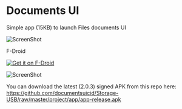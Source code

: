 # Documents UI


Simple app (15KB) to launch Files documents UI  

![ScreenShot](https://raw.githubusercontent.com/documentsuicid/Storage-USB/master/art/icon2.png)
 
F-Droid
 
<a href="https://f-droid.org/repository/browse/?fdid=com.documentsui.filemanager">
  <img alt="Get it on F-Droid"       src="https://raw.githubusercontent.com/documentsuicid/Storage-USB/master/art/fdroid.png" />
</a>



![ScreenShot](https://raw.githubusercontent.com/documentsuicid/Storage-USB/master/art/art2.png)

You can download the latest (2.0.3) signed APK from this repo here: https://github.com/documentsuicid/Storage-USB/raw/master/project/app/app-release.apk
